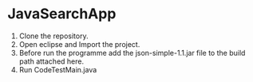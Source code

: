 # JavaSearchApp
1. Clone the repository.<br>
2. Open eclipse and Import the project.<br>
3. Before run the programme add the json-simple-1.1.jar file to the build path attached here.<br>
4. Run CodeTestMain.java<br>
